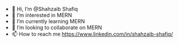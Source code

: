- 👋 Hi, I’m @Shahzaib Shafiq
- 👀 I’m interested in MERN
- 🌱 I’m currently learning MERN
- 💞️ I’m looking to collaborate on MERN
- 📫 How to reach me https://www.linkedin.com/in/shahzaib-shafiq/

<!---
shahzaibshafiq100/shahzaibshafiq100 is a ✨ special ✨ repository because its `README.md` (this file) appears on your GitHub profile.
You can click the Preview link to take a look at your changes.
--->
